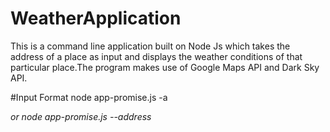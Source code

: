 # WeatherApplication
This is a command line application built on Node Js which takes the address of a place as input and displays the weather conditions of that particular place.The program makes use of Google Maps API and Dark Sky API.

#Input Format
node app-promise.js -a <address>
or 
node app-promise.js --address <address>
